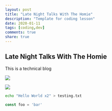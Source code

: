 ```yaml
---
layout: post
title: "Late Night Talks With The Homie"
description: "Template for coding lesson"
date: 2020-01-11
tags: [coding,dev]
comments: true
share: true
---
```

## Late Night Talks With The Homie

This is a technical blog

![](https://res.cloudinary.com/dvivnklwq/image/upload/v1622011040/klaauxgx6vzx9u2ln1ov.png)

![](https://res.cloudinary.com/dvivnklwq/image/upload/v1622011140/tbfy2wcgxqpv6iivzyj2.gif)

```bash
echo "Hello World x2" > testing.txt
```

```javascript
const foo = 'bar'
```
